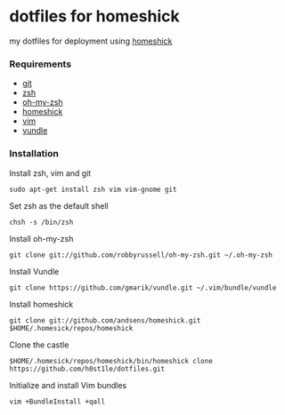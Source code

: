 dotfiles for homeshick
======================

my dotfiles for deployment using [homeshick](https://github.com/andsens/homeshick.git)

### Requirements
* [git](http://git-scm.com/)
* [zsh](http://www.zsh.org/)
* [oh-my-zsh](https://github.com/robbyrussell/oh-my-zsh.git)
* [homeshick](https://github.com/andsens/homeshick.git)
* [vim](http://www.vim.org/)
* [vundle](https://github.com/gmarik/vundle)

### Installation

Install zsh, vim and git

    sudo apt-get install zsh vim vim-gnome git

Set zsh as the default shell

	chsh -s /bin/zsh

Install oh-my-zsh

	git clone git://github.com/robbyrussell/oh-my-zsh.git ~/.oh-my-zsh

Install Vundle

	git clone https://github.com/gmarik/vundle.git ~/.vim/bundle/vundle

Install homeshick

	git clone git://github.com/andsens/homeshick.git $HOME/.homesick/repos/homeshick

Clone the castle

	$HOME/.homesick/repos/homeshick/bin/homeshick clone https://github.com/h0st1le/dotfiles.git

Initialize and install Vim bundles

    vim +BundleInstall +qall
